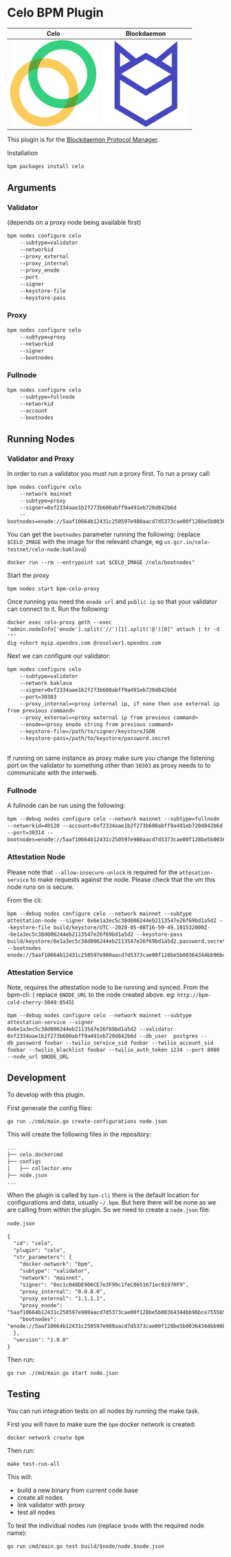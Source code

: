 # Celo BPM Plugin

Celo             |  Blockdaemon
:-------------------------:|:-------------------------:
![](/assets/celo-logo-200x200.png)  |  ![](/assets/bd-logo-200x200.png)

This plugin is for the [Blockdaemon Protocol Manager](https://gitlab.com/Blockdaemon/bpm-cli).

Installation
```
bpm packages install celo
```

## Arguments

### Validator
(depends on a proxy node being available first)

```
bpm nodes configure celo
    --subtype=validator
    --networkid
    --proxy_external
    --proxy_internal
    --proxy_enode
    --port
    --signer
    --keystore-file
    --keystore-pass
```

### Proxy

```
bpm nodes configure celo
    --subtype=proxy
    --networkid
    --signer
    --bootnodes
```

### Fullnode

```
bpm nodes configure celo
    --subtype=fullnode
    --networkid
    --account
    --bootnodes
```

## Running Nodes

### Validator and Proxy

In order to run a validator you must run a proxy first. To run a proxy call:
```
bpm nodes configure celo
    --network mainnet
    --subtype=proxy
    --signer=0xf2334aae1b2f273b600abff9a491eb720d842b6d
    --bootnodes=enode://5aaf10664b12431c250597e980aacd7d5373cae00f128be5b00364344bb96bce7555b50973664bddebd1cb7a6d3fb927bec81527f80e22a26fa373c375fcdefc@35.247.75.229:30301
```

You can get the `bootnodes` parameter running the following:
(replace `$CELO_IMAGE` with the image for the relevant change, eg `us.gcr.io/celo-testnet/celo-node:baklava`)
```
docker run --rm --entrypoint cat $CELO_IMAGE /celo/bootnodes"
```

Start the proxy
```
bpm nodes start bpm-celo-proxy
```

Once running you need the `enode url` and `public ip` so that your validator can
connect to it. Run the following:
```
docker exec celo-proxy geth --exec "admin.nodeInfo['enode'].split('//')[1].split('@')[0]" attach | tr -d '"'
dig +short myip.opendns.com @resolver1.opendns.com
```

Next we can configure our validator:
```
bpm nodes configure celo
    --subtype=validator
    --network baklava
    --signer=0xf2334aae1b2f273b600abff9a491eb720d842b6d
    --port=30303
    --proxy_internal=<proxy internal ip, if none then use external ip from previous command>
    --proxy_external=<proxy external ip from previous command>
    --enode=<proxy enode string from previous command>
    --keystore-file=/path/to/signer/keystoreJSON
    --keystore-pass=/path/to/keystore/password.secret


```

If running on same instance as proxy make sure you change the listening port on
the validator to something other than `30303` as proxy needs to to communicate
with the interweb.

### Fullnode

A fullnode can be run using the following:
```
bpm --debug nodes configure celo --network mainnet --subtype=fullnode --networkid=40120 --account=0xf2334aae1b2f273b600abff9a491eb720d842b6d --port=30314 --bootnodes=enode://5aaf10664b12431c250597e980aacd7d5373cae00f128be5b00364344bb96bce7555b50973664bddebd1cb7a6d3fb927bec81527f80e22a26fa373c375fcdefc@34.82.45.71:30301
```

### Attestation Node

Please note  that `--allow-insecure-unlock` is required for the `attesation-service`
to make requests against the node. Please check that the vm this node runs on is
secure.

From the cli:
```
bpm --debug nodes configure celo --network mainnet --subtype attestation-node --signer 0x6e1a3ec5c38d006244eb2113547e26f69bd1a5d2 --keystore-file build/keystore/UTC--2020-05-08T16-59-49.101532000Z--6e1a3ec5c38d006244eb2113547e26f69bd1a5d2 --keystore-pass build/keystore/6e1a3ec5c38d006244eb2113547e26f69bd1a5d2.password.secret --bootnodes enode://5aaf10664b12431c250597e980aacd7d5373cae00f128be5b00364344bb96bce7555b50973664bddebd1cb7a6d3fb927bec81527f80e22a26fa373c375fcdefc@35.247.75.229:30301
```

### Attestation Service

Note, requires the attestation node to be running and synced.
From the bpm-cli:
( replace `$NODE_URL` to the  node created above. eg: `http://bpm-cold-cherry-5049:8545`)
```
bpm --debug nodes configure celo --network mainnet --subtype attestation-service --signer 0x6e1a3ec5c38d006244eb2113547e26f69bd1a5d2 --validator 0xf2334aae1b2f273b600abff9a491eb720d842b6d --db_user  postgres --db_password foobar --twilio_service_sid foobar --twilio_account_sid foobar --twilio_blacklist foobar --twilio_auth_token 1234 --port 8080 --node_url $NODE_URL
```

## Development

To develop with this plugin.

First generate the config files:
```
go run ./cmd/main.go create-configurations node.json
```

This will create the following files in the repository:
```
...
├── celo.dockercmd
├── configs
│   ├── collector.env
├── node.json
...
```

When the plugin is called by `bpm-cli` there is the default location for
configurations and data, usually `~/.bpm`. But here there will be none as we
are calling from within the plugin. So we need to create a `node.json` file:

`node.json`
```
{
  "id": "celo",
  "plugin": "celo",
  "str_parameters": {
    "docker-network": "bpm",
    "subtype": "validator",
    "network": "mainnet",
    "signer": "0xc1c048DE906CE7e3F99c1feC0651671ec91970F9",
    "proxy_internal": "0.0.0.0",
    "proxy_external": "1.1.1.1",
    "proxy_enode": "5aaf10664b12431c250597e980aacd7d5373cae00f128be5b00364344bb96bce7555b50973664bddebd1cb7a6d3fb927bec81527f80e22a26fa373c375fcdefc",
    "bootnodes": "enode://5aaf10664b12431c250597e980aacd7d5373cae00f128be5b00364344bb96bce7555b50973664bddebd1cb7a6d3fb927bec81527f80e22a26fa373c375fcdefc@34.82.45.71:30301"
  },
  "version": "1.0.0"
}
```

Then run:
```
go run ./cmd/main.go start node.json
```

## Testing
You can run integration tests on all nodes by running the make task.

First you will have to make sure the `bpm` docker network is created:
```
docker network create bpm
```

Then run:
```
make test-run-all
```

This will:
 - build a new binary from current code base
 - create all nodes
 - link validator with proxy
 - test all nodes

To test the individual nodes run (replace `$node` with the required node name):
```
go run cmd/main.go test build/$node/node.$node.json
```